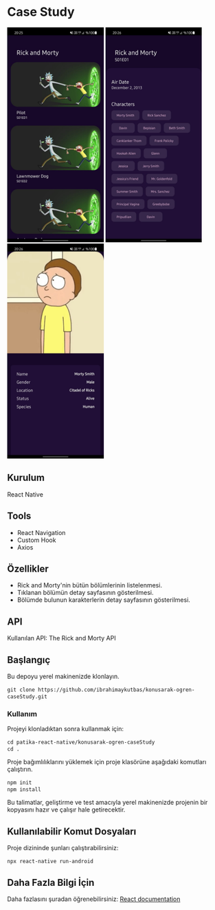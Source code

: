 # Case Study

<img src="images/ss.jpeg" height="500"> <img src="images/ss1.jpeg" height="500"> <img src="images/ss2.jpeg" height="500">

## Kurulum

React Native

## Tools

- React Navigation
- Custom Hook
- Axios

## Özellikler

- Rick and Morty'nin bütün bölümlerinin listelenmesi.
- Tıklanan bölümün detay sayfasının gösterilmesi.
- Bölümde bulunun karakterlerin detay sayfasının gösterilmesi.

## API

Kullanılan API: The Rick and Morty API

## Başlangıç

Bu depoyu yerel makinenizde klonlayın.

```
git clone https://github.com/ibrahimaykutbas/konusarak-ogren-caseStudy.git
```

### Kullanım

Projeyi klonladıktan sonra kullanmak için:

```
cd patika-react-native/konusarak-ogren-caseStudy
cd .
```

Proje bağımlılıklarını yüklemek için proje klasörüne aşağıdaki komutları çalıştırın.

```
npm init
npm install
```

Bu talimatlar, geliştirme ve test amacıyla yerel makinenizde projenin bir kopyasını hazır ve çalışır hale getirecektir.

## Kullanılabilir Komut Dosyaları

Proje dizininde şunları çalıştırabilirsiniz:

```
npx react-native run-android
```

## Daha Fazla Bilgi İçin

Daha fazlasını şuradan öğrenebilirsiniz: [React documentation](https://reactnative.dev/)
